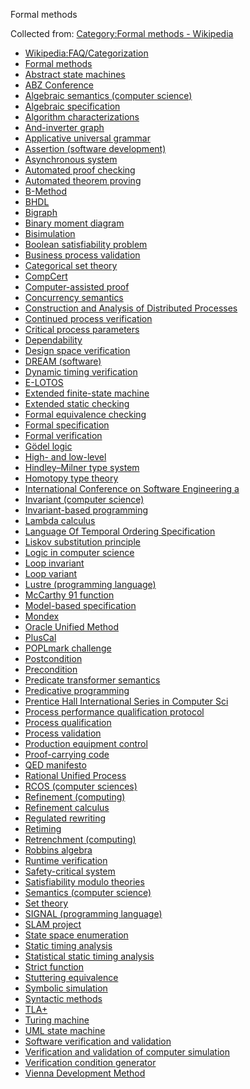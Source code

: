 Formal methods

Collected from: [Category:Formal methods - Wikipedia](https://en.wikipedia.org/wiki/Category:Formal_methods?oldformat=true)


- [Wikipedia:FAQ/Categorization](https://en.wikipedia.org/wiki/Wikipedia:FAQ/Categorization#Why_might_a_category_list_not_be_up_to_date?)
- [Formal methods](https://en.wikipedia.org/wiki/Formal_methods)
- [Abstract state machines](https://en.wikipedia.org/wiki/Abstract_state_machines)
- [ABZ Conference](https://en.wikipedia.org/wiki/ABZ_Conference)
- [Algebraic semantics (computer science)](https://en.wikipedia.org/wiki/Algebraic_semantics_(computer_science))
- [Algebraic specification](https://en.wikipedia.org/wiki/Algebraic_specification)
- [Algorithm characterizations](https://en.wikipedia.org/wiki/Algorithm_characterizations)
- [And-inverter graph](https://en.wikipedia.org/wiki/And-inverter_graph)
- [Applicative universal grammar](https://en.wikipedia.org/wiki/Applicative_universal_grammar)
- [Assertion (software development)](https://en.wikipedia.org/wiki/Assertion_(software_development))
- [Asynchronous system](https://en.wikipedia.org/wiki/Asynchronous_system)
- [Automated proof checking](https://en.wikipedia.org/wiki/Automated_proof_checking)
- [Automated theorem proving](https://en.wikipedia.org/wiki/Automated_theorem_proving)
- [B-Method](https://en.wikipedia.org/wiki/B-Method)
- [BHDL](https://en.wikipedia.org/wiki/BHDL)
- [Bigraph](https://en.wikipedia.org/wiki/Bigraph)
- [Binary moment diagram](https://en.wikipedia.org/wiki/Binary_moment_diagram)
- [Bisimulation](https://en.wikipedia.org/wiki/Bisimulation)
- [Boolean satisfiability problem](https://en.wikipedia.org/wiki/Boolean_satisfiability_problem)
- [Business process validation](https://en.wikipedia.org/wiki/Business_process_validation)
- [Categorical set theory](https://en.wikipedia.org/wiki/Categorical_set_theory)
- [CompCert](https://en.wikipedia.org/wiki/CompCert)
- [Computer-assisted proof](https://en.wikipedia.org/wiki/Computer-assisted_proof)
- [Concurrency semantics](https://en.wikipedia.org/wiki/Concurrency_semantics)
- [Construction and Analysis of Distributed Processes](https://en.wikipedia.org/wiki/Construction_and_Analysis_of_Distributed_Processes)
- [Continued process verification](https://en.wikipedia.org/wiki/Continued_process_verification)
- [Critical process parameters](https://en.wikipedia.org/wiki/Critical_process_parameters)
- [Dependability](https://en.wikipedia.org/wiki/Dependability)
- [Design space verification](https://en.wikipedia.org/wiki/Design_space_verification)
- [DREAM (software)](https://en.wikipedia.org/wiki/DREAM_(software))
- [Dynamic timing verification](https://en.wikipedia.org/wiki/Dynamic_timing_verification)
- [E-LOTOS](https://en.wikipedia.org/wiki/E-LOTOS)
- [Extended finite-state machine](https://en.wikipedia.org/wiki/Extended_finite-state_machine)
- [Extended static checking](https://en.wikipedia.org/wiki/Extended_static_checking)
- [Formal equivalence checking](https://en.wikipedia.org/wiki/Formal_equivalence_checking)
- [Formal specification](https://en.wikipedia.org/wiki/Formal_specification)
- [Formal verification](https://en.wikipedia.org/wiki/Formal_verification)
- [Gödel logic](https://en.wikipedia.org/wiki/G%C3%B6del_logic)
- [High- and low-level](https://en.wikipedia.org/wiki/High-_and_low-level)
- [Hindley–Milner type system](https://en.wikipedia.org/wiki/Hindley%E2%80%93Milner_type_system)
- [Homotopy type theory](https://en.wikipedia.org/wiki/Homotopy_type_theory)
- [International Conference on Software Engineering a](https://en.wikipedia.org/wiki/International_Conference_on_Software_Engineering_and_Formal_Methods)
- [Invariant (computer science)](https://en.wikipedia.org/wiki/Invariant_(computer_science))
- [Invariant-based programming](https://en.wikipedia.org/wiki/Invariant-based_programming)
- [Lambda calculus](https://en.wikipedia.org/wiki/Lambda_calculus)
- [Language Of Temporal Ordering Specification](https://en.wikipedia.org/wiki/Language_Of_Temporal_Ordering_Specification)
- [Liskov substitution principle](https://en.wikipedia.org/wiki/Liskov_substitution_principle)
- [Logic in computer science](https://en.wikipedia.org/wiki/Logic_in_computer_science)
- [Loop invariant](https://en.wikipedia.org/wiki/Loop_invariant)
- [Loop variant](https://en.wikipedia.org/wiki/Loop_variant)
- [Lustre (programming language)](https://en.wikipedia.org/wiki/Lustre_(programming_language))
- [McCarthy 91 function](https://en.wikipedia.org/wiki/McCarthy_91_function)
- [Model-based specification](https://en.wikipedia.org/wiki/Model-based_specification)
- [Mondex](https://en.wikipedia.org/wiki/Mondex)
- [Oracle Unified Method](https://en.wikipedia.org/wiki/Oracle_Unified_Method)
- [PlusCal](https://en.wikipedia.org/wiki/PlusCal)
- [POPLmark challenge](https://en.wikipedia.org/wiki/POPLmark_challenge)
- [Postcondition](https://en.wikipedia.org/wiki/Postcondition)
- [Precondition](https://en.wikipedia.org/wiki/Precondition)
- [Predicate transformer semantics](https://en.wikipedia.org/wiki/Predicate_transformer_semantics)
- [Predicative programming](https://en.wikipedia.org/wiki/Predicative_programming)
- [Prentice Hall International Series in Computer Sci](https://en.wikipedia.org/wiki/Prentice_Hall_International_Series_in_Computer_Science)
- [Process performance qualification protocol](https://en.wikipedia.org/wiki/Process_performance_qualification_protocol)
- [Process qualification](https://en.wikipedia.org/wiki/Process_qualification)
- [Process validation](https://en.wikipedia.org/wiki/Process_validation)
- [Production equipment control](https://en.wikipedia.org/wiki/Production_equipment_control)
- [Proof-carrying code](https://en.wikipedia.org/wiki/Proof-carrying_code)
- [QED manifesto](https://en.wikipedia.org/wiki/QED_manifesto)
- [Rational Unified Process](https://en.wikipedia.org/wiki/Rational_Unified_Process)
- [RCOS (computer sciences)](https://en.wikipedia.org/wiki/RCOS_(computer_sciences))
- [Refinement (computing)](https://en.wikipedia.org/wiki/Refinement_(computing))
- [Refinement calculus](https://en.wikipedia.org/wiki/Refinement_calculus)
- [Regulated rewriting](https://en.wikipedia.org/wiki/Regulated_rewriting)
- [Retiming](https://en.wikipedia.org/wiki/Retiming)
- [Retrenchment (computing)](https://en.wikipedia.org/wiki/Retrenchment_(computing))
- [Robbins algebra](https://en.wikipedia.org/wiki/Robbins_algebra)
- [Runtime verification](https://en.wikipedia.org/wiki/Runtime_verification)
- [Safety-critical system](https://en.wikipedia.org/wiki/Safety-critical_system)
- [Satisfiability modulo theories](https://en.wikipedia.org/wiki/Satisfiability_modulo_theories)
- [Semantics (computer science)](https://en.wikipedia.org/wiki/Semantics_(computer_science))
- [Set theory](https://en.wikipedia.org/wiki/Set_theory)
- [SIGNAL (programming language)](https://en.wikipedia.org/wiki/SIGNAL_(programming_language))
- [SLAM project](https://en.wikipedia.org/wiki/SLAM_project)
- [State space enumeration](https://en.wikipedia.org/wiki/State_space_enumeration)
- [Static timing analysis](https://en.wikipedia.org/wiki/Static_timing_analysis)
- [Statistical static timing analysis](https://en.wikipedia.org/wiki/Statistical_static_timing_analysis)
- [Strict function](https://en.wikipedia.org/wiki/Strict_function)
- [Stuttering equivalence](https://en.wikipedia.org/wiki/Stuttering_equivalence)
- [Symbolic simulation](https://en.wikipedia.org/wiki/Symbolic_simulation)
- [Syntactic methods](https://en.wikipedia.org/wiki/Syntactic_methods)
- [TLA+](https://en.wikipedia.org/wiki/TLA%2B)
- [Turing machine](https://en.wikipedia.org/wiki/Turing_machine)
- [UML state machine](https://en.wikipedia.org/wiki/UML_state_machine)
- [Software verification and validation](https://en.wikipedia.org/wiki/Software_verification_and_validation)
- [Verification and validation of computer simulation](https://en.wikipedia.org/wiki/Verification_and_validation_of_computer_simulation_models)
- [Verification condition generator](https://en.wikipedia.org/wiki/Verification_condition_generator)
- [Vienna Development Method](https://en.wikipedia.org/wiki/Vienna_Development_Method)

